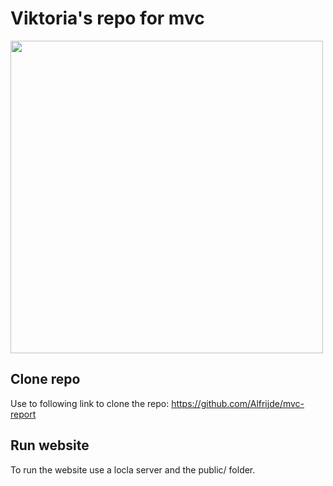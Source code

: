 Viktoria's repo for mvc
==============

<img src="{{ asset('img/symfony.png') }}" alt="" width="500"> 

Clone repo
---------
Use to following link to clone the repo:
https://github.com/Alfrijde/mvc-report

Run website
-------
To run the website use a locla server and the public/ folder.

